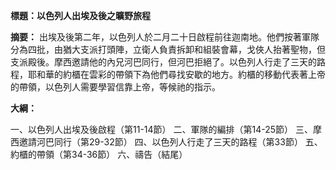 **標題：以色列人出埃及後之曠野旅程**

**摘要：**
出埃及後第二年，以色列人於二月二十日啟程前往迦南地。他們按著軍隊分為四批，由猶大支派打頭陣，立衛人負責拆卸和組裝會幕，戈俠人抬著聖物，但支派殿後。摩西邀請他的內兄河巴同行，但河巴拒絕了。以色列人行走了三天的路程，耶和華的約櫃在雲彩的帶領下為他們尋找安歇的地方。約櫃的移動代表著上帝的帶領，以色列人需要學習信靠上帝，等候祂的指示。

**大綱：**

一、以色列人出埃及後啟程（第11-14節）
二、軍隊的編排（第14-25節）
三、摩西邀請河巴同行（第29-32節）
四、以色列人行走了三天的路程（第33節）
五、約櫃的帶領（第34-36節）
六、禱告（結尾）